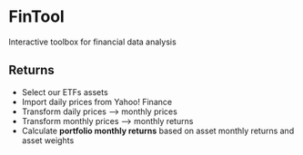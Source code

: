 # FinTool
Interactive toolbox for financial data analysis 

## Returns

* Select our ETFs assets
* Import daily prices from Yahoo! Finance
* Transform daily prices -->   monthly prices
* Transform monthly prices --> monthly returns 
* Calculate **portfolio monthly returns** based on asset monthly returns and asset weights